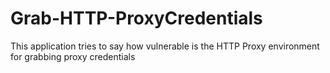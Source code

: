 # Grab-HTTP-ProxyCredentials
This application tries to say how vulnerable is the HTTP Proxy environment for grabbing proxy credentials 
